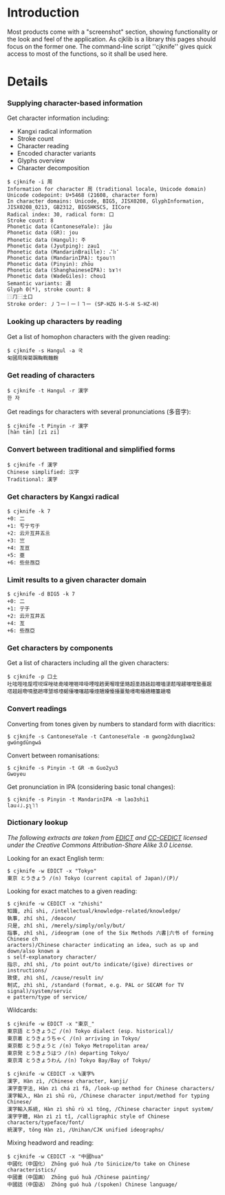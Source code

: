 # Introduction #

Most products come with a "screenshot" section, showing functionality or the look and feel  of the application. As cjklib is a library this pages should focus on the former one. The command-line script ''cjknife'' gives quick access to most of the functions, so it shall be used here.


# Details #

### Supplying character-based information ###
Get character information including:
  * Kangxi radical information
  * Stroke count
  * Character reading
  * Encoded character variants
  * Glyphs overview
  * Character decomposition

```
$ cjknife -i 周
Information for character 周 (traditional locale, Unicode domain)
Unicode codepoint: U+5468 (21608, character form)
In character domains: Unicode, BIG5, JISX0208, GlyphInformation, JISX0208_0213, GB2312, BIG5HKSCS, IICore
Radical index: 30, radical form: ⼝
Stroke count: 8
Phonetic data (CantoneseYale): jāu
Phonetic data (GR): jou
Phonetic data (Hangul): 주
Phonetic data (Jyutping): zau1
Phonetic data (MandarinBraille): ⠌⠷⠁
Phonetic data (MandarinIPA): tʂou˥˥
Phonetic data (Pinyin): zhōu
Phonetic data (ShanghaineseIPA): ʦɤ˥˧
Phonetic data (WadeGiles): chou1
Semantic variants: 週
Glyph 0(*), stroke count: 8
⿵⺆⿱土口
Stroke order: ㇓㇆㇐㇑㇐㇑㇕㇐ (SP-HZG H-S-H S-HZ-H)
```


### Looking up characters by reading ###
Get a list of homophon characters with the given reading:
```
$ cjknife -s Hangul -a 국
匊國局掬菊跼鞠鞫麯麴
```


### Get reading of characters ###
```
$ cjknife -t Hangul -r 漢字
한 자
```

Get readings for characters with several pronunciations (多音字):
```
$ cjknife -t Pinyin -r 漢字
[hàn tān] [zì zi]
```


### Convert between traditional and simplified forms ###
```
$ cjknife -f 漢字
Chinese simplified: 汉字
Traditional: 漢字
```


### Get characters by Kangxi radical ###
```
$ cjknife -k 7
+0: 二                                                                   
+1: 亐亍亏于                                                             
+2: 云亓互井五亖                                                         
+3: 亗                                                                   
+4: 亙亘                                                                 
+5: 亜                                                                   
+6: 些亝亟亞                                                             
```


### Limit results to a given character domain ###
```
$ cjknife -d BIG5 -k 7
+0: 二
+1: 亍于
+2: 云亓互井五
+4: 亙
+6: 些亟亞
```


### Get characters by components ###
Get a list of characters including all the given characters:
```
$ cjknife -p 口土
吐呿咥哇垕㖏㙂㙅唑唗唟㖫哩啀啈啩㖶㗌䞤亴喔喹堡臵超㙜䞦䞧䞩喱嗑塣趌㗧䞫嘊嘡塾臺趗
㙮䞳䞸嘢嘵墪趟㘁㙱㙳㙵㯧儓噇噻趦㘆㸀兣嬯懛擡薹䠟嚜嚡檯趫穯籉趮囈
```


### Convert readings ###
Converting from tones given by numbers to standard form with diacritics:
```
$ cjknife -s CantoneseYale -t CantoneseYale -m gwong2dung1wa2
gwóngdūngwá
```

Convert between romanisations:
```
$ cjknife -s Pinyin -t GR -m Guo2yu3
Gwoyeu
```

Get pronunciation in IPA (considering basic tonal changes):
```
$ cjknife -s Pinyin -t MandarinIPA -m lao3shi1
lau˨˩.ʂʅ˥˥
```


### Dictionary lookup ###
_The following extracts are taken from [EDICT](http://www.csse.monash.edu.au/~jwb/j_edict.html) and [CC-CEDICT](http://www.mdbg.net/chindict/chindict.php?page=cedict) licensed under the Creative Commons Attribution-Share Alike 3.0 License._

Looking for an exact English term:
```
$ cjknife -w EDICT -x "Tokyo"
東京 とうきょう /(n) Tokyo (current capital of Japan)/(P)/
```

Looking for exact matches to a given reading:
```
$ cjknife -w CEDICT -x "zhishi"
知識, zhī shi, /intellectual/knowledge-related/knowledge/
執事, zhí shì, /deacon/
只是, zhǐ shì, /merely/simply/only/but/
指事, zhǐ shì, /ideogram (one of the Six Methods 六書|六书 of forming Chinese ch
aracters)/Chinese character indicating an idea, such as up and down/also known a
s self-explanatory character/
指示, zhǐ shì, /to point out/to indicate/(give) directives or instructions/
致使, zhì shǐ, /cause/result in/
制式, zhì shì, /standard (format, e.g. PAL or SECAM for TV signal)/system/servic
e pattern/type of service/
```

Wildcards:
```
$ cjknife -w EDICT -x "東京_"
東京語 とうきょうご /(n) Tokyo dialect (esp. historical)/
東京着 とうきょうちゃく /(n) arriving in Tokyo/
東京都 とうきょうと /(n) Tokyo Metropolitan area/
東京発 とうきょうはつ /(n) departing Tokyo/
東京湾 とうきょうわん /(n) Tokyo Bay/Bay of Tokyo/
```
```
$ cjknife -w CEDICT -x %漢字%
漢字, Hàn zì, /Chinese character, kanji/
漢字查字法, Hàn zì chá zì fǎ, /look-up method for Chinese characters/
漢字輸入, Hàn zì shū rù, /Chinese character input/method for typing Chinese/
漢字輸入系統, Hàn zì shū rù xì tǒng, /Chinese character input system/
漢字字體, Hàn zì zì tǐ, /calligraphic style of Chinese characters/typeface/font/
統漢字, tǒng Hàn zì, /Unihan/CJK unified ideographs/
```

Mixing headword and reading:
```
$ cjknife -w CEDICT -x "中國hua"
中國化（中国化） Zhōng guó huà /to Sinicize/to take on Chinese characteristics/
中國畫（中国画） Zhōng guó huà /Chinese painting/
中國話（中国话） Zhōng guó huà /(spoken) Chinese language/
```